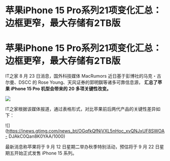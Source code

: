 # 苹果iPhone 15 Pro系列21项变化汇总：边框更窄，最大存储有2TB版

# 苹果iPhone 15 Pro系列21项变化汇总：边框更窄，最大存储有2TB版

IT之家 8 月 23 日消息，国外科技媒体 MacRumors 近日基于彭博社的马克・古尔曼、DSCC 的 Rose
Young、天风证券的郭明錤等诸多可靠信息源， **汇总了苹果 iPhone 15 Pro 机型会带来的 20 多项关键性改变。**

![](https://inews.gtimg.com/om_bt/OrOPDLGRidQ_e__Xa5YErjIwx3ivJcmXXb0o_KIRcNtyQAA/1000)

IT之家根据该媒体报道，通过表格形式，对比苹果前后两代产品的关键性差异如下：

![](https://inews.gtimg.com/news_bt/OGqfkQfNjVXL5nHoc_xvQNJxUF8SWOA-
DJAkC0Qan8K0YAA/1000)

最新消息称苹果将于 9 月 12 日星期二举办秋季特别活动，预估将于 9 月 22 日星期五开始正式发售 iPhone 15 系列。

